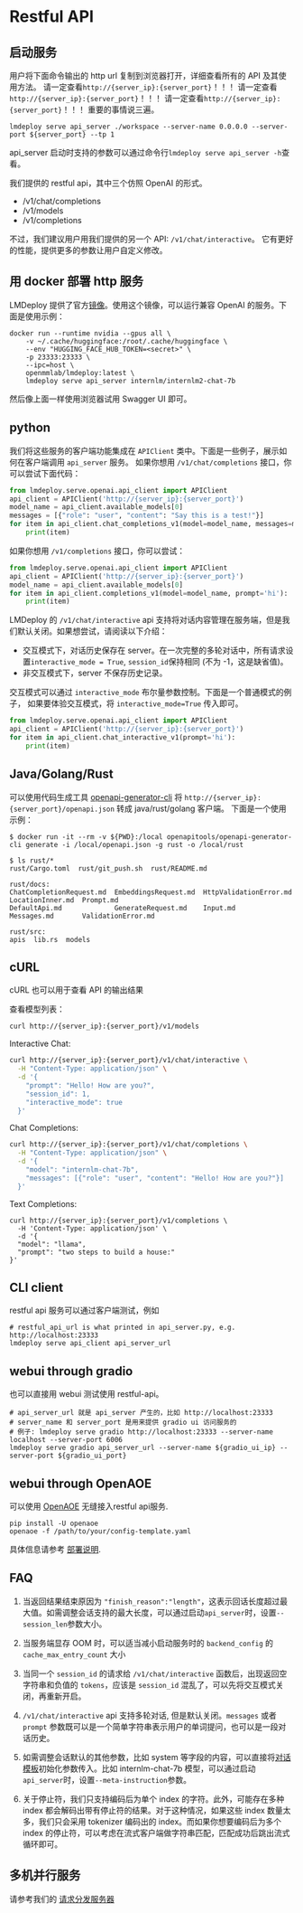 # Restful API

## 启动服务

用户将下面命令输出的 http url 复制到浏览器打开，详细查看所有的 API 及其使用方法。
请一定查看`http://{server_ip}:{server_port}`！！！
请一定查看`http://{server_ip}:{server_port}`！！！
请一定查看`http://{server_ip}:{server_port}`！！！
重要的事情说三遍。

```shell
lmdeploy serve api_server ./workspace --server-name 0.0.0.0 --server-port ${server_port} --tp 1
```

api_server 启动时支持的参数可以通过命令行`lmdeploy serve api_server -h`查看。

我们提供的 restful api，其中三个仿照 OpenAI 的形式。

- /v1/chat/completions
- /v1/models
- /v1/completions

不过，我们建议用户用我们提供的另一个 API: `/v1/chat/interactive`。
它有更好的性能，提供更多的参数让用户自定义修改。

## 用 docker 部署 http 服务

LMDeploy 提供了官方[镜像](https://hub.docker.com/r/openmmlab/lmdeploy/tags)。使用这个镜像，可以运行兼容 OpenAI 的服务。下面是使用示例：

```shell
docker run --runtime nvidia --gpus all \
    -v ~/.cache/huggingface:/root/.cache/huggingface \
    --env "HUGGING_FACE_HUB_TOKEN=<secret>" \
    -p 23333:23333 \
    --ipc=host \
    openmmlab/lmdeploy:latest \
    lmdeploy serve api_server internlm/internlm2-chat-7b
```

然后像上面一样使用浏览器试用 Swagger UI 即可。

## python

我们将这些服务的客户端功能集成在 `APIClient` 类中。下面是一些例子，展示如何在客户端调用 `api_server` 服务。
如果你想用 `/v1/chat/completions` 接口，你可以尝试下面代码：

```python
from lmdeploy.serve.openai.api_client import APIClient
api_client = APIClient('http://{server_ip}:{server_port}')
model_name = api_client.available_models[0]
messages = [{"role": "user", "content": "Say this is a test!"}]
for item in api_client.chat_completions_v1(model=model_name, messages=messages):
    print(item)
```

如果你想用 `/v1/completions` 接口，你可以尝试：

```python
from lmdeploy.serve.openai.api_client import APIClient
api_client = APIClient('http://{server_ip}:{server_port}')
model_name = api_client.available_models[0]
for item in api_client.completions_v1(model=model_name, prompt='hi'):
    print(item)
```

LMDeploy 的 `/v1/chat/interactive` api 支持将对话内容管理在服务端，但是我们默认关闭。如果想尝试，请阅读以下介绍：

- 交互模式下，对话历史保存在 server。在一次完整的多轮对话中，所有请求设置`interactive_mode = True`, `session_id`保持相同 (不为 -1，这是缺省值)。
- 非交互模式下，server 不保存历史记录。

交互模式可以通过 `interactive_mode` 布尔量参数控制。下面是一个普通模式的例子，
如果要体验交互模式，将 `interactive_mode=True` 传入即可。

```python
from lmdeploy.serve.openai.api_client import APIClient
api_client = APIClient('http://{server_ip}:{server_port}')
for item in api_client.chat_interactive_v1(prompt='hi'):
    print(item)
```

## Java/Golang/Rust

可以使用代码生成工具 [openapi-generator-cli](https://github.com/OpenAPITools/openapi-generator-cli) 将 `http://{server_ip}:{server_port}/openapi.json` 转成 java/rust/golang 客户端。
下面是一个使用示例：

```shell
$ docker run -it --rm -v ${PWD}:/local openapitools/openapi-generator-cli generate -i /local/openapi.json -g rust -o /local/rust

$ ls rust/*
rust/Cargo.toml  rust/git_push.sh  rust/README.md

rust/docs:
ChatCompletionRequest.md  EmbeddingsRequest.md  HttpValidationError.md  LocationInner.md  Prompt.md
DefaultApi.md             GenerateRequest.md    Input.md                Messages.md       ValidationError.md

rust/src:
apis  lib.rs  models
```

## cURL

cURL 也可以用于查看 API 的输出结果

查看模型列表：

```bash
curl http://{server_ip}:{server_port}/v1/models
```

Interactive Chat:

```bash
curl http://{server_ip}:{server_port}/v1/chat/interactive \
  -H "Content-Type: application/json" \
  -d '{
    "prompt": "Hello! How are you?",
    "session_id": 1,
    "interactive_mode": true
  }'
```

Chat Completions:

```bash
curl http://{server_ip}:{server_port}/v1/chat/completions \
  -H "Content-Type: application/json" \
  -d '{
    "model": "internlm-chat-7b",
    "messages": [{"role": "user", "content": "Hello! How are you?"}]
  }'
```

Text Completions:

```shell
curl http://{server_ip}:{server_port}/v1/completions \
  -H 'Content-Type: application/json' \
  -d '{
  "model": "llama",
  "prompt": "two steps to build a house:"
}'
```

## CLI client

restful api 服务可以通过客户端测试，例如

```shell
# restful_api_url is what printed in api_server.py, e.g. http://localhost:23333
lmdeploy serve api_client api_server_url
```

## webui through gradio

也可以直接用 webui 测试使用 restful-api。

```shell
# api_server_url 就是 api_server 产生的，比如 http://localhost:23333
# server_name 和 server_port 是用来提供 gradio ui 访问服务的
# 例子: lmdeploy serve gradio http://localhost:23333 --server-name localhost --server-port 6006
lmdeploy serve gradio api_server_url --server-name ${gradio_ui_ip} --server-port ${gradio_ui_port}
```

## webui through OpenAOE

可以使用 [OpenAOE](https://github.com/InternLM/OpenAOE) 无缝接入restful api服务.

```shell
pip install -U openaoe
openaoe -f /path/to/your/config-template.yaml
```

具体信息请参考 [部署说明](https://github.com/InternLM/OpenAOE/blob/main/docs/tech-report/model_serving_by_lmdeploy/model_serving_by_lmdeploy.md).

## FAQ

1. 当返回结果结束原因为 `"finish_reason":"length"`，这表示回话长度超过最大值。如需调整会话支持的最大长度，可以通过启动`api_server`时，设置`--session_len`参数大小。

2. 当服务端显存 OOM 时，可以适当减小启动服务时的 `backend_config` 的 `cache_max_entry_count` 大小

3. 当同一个 `session_id` 的请求给 `/v1/chat/interactive` 函数后，出现返回空字符串和负值的 `tokens`，应该是 `session_id` 混乱了，可以先将交互模式关闭，再重新开启。

4. `/v1/chat/interactive` api 支持多轮对话, 但是默认关闭。`messages` 或者 `prompt` 参数既可以是一个简单字符串表示用户的单词提问，也可以是一段对话历史。

5. 如需调整会话默认的其他参数，比如 system 等字段的内容，可以直接将[对话模板](https://github.com/InternLM/lmdeploy/blob/main/lmdeploy/model.py)初始化参数传入。比如 internlm-chat-7b 模型，可以通过启动`api_server`时，设置`--meta-instruction`参数。

6. 关于停止符，我们只支持编码后为单个 index 的字符。此外，可能存在多种 index 都会解码出带有停止符的结果。对于这种情况，如果这些 index 数量太多，我们只会采用 tokenizer 编码出的 index。而如果你想要编码后为多个 index 的停止符，可以考虑在流式客户端做字符串匹配，匹配成功后跳出流式循环即可。

## 多机并行服务

请参考我们的 [请求分发服务器](./proxy_server.md)

